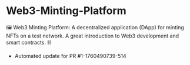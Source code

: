 # Web3-Minting-Platform
🖼️ Web3 Minting Platform: A decentralized application (DApp) for minting NFTs on a test network. A great introduction to Web3 development and smart contracts. ⛓️


- Automated update for PR #1-1760490739-514